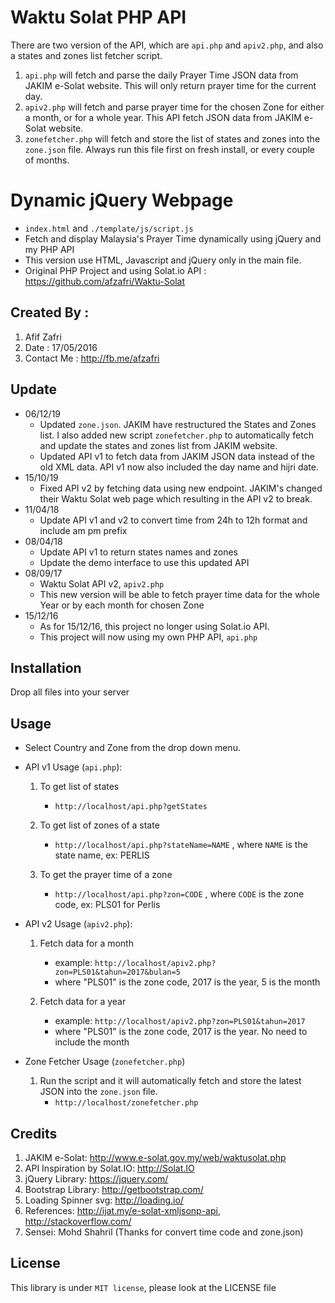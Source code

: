 # Waktu Solat PHP API
There are two version of the API, which are ```api.php``` and ```apiv2.php```, and also a states and zones list fetcher script.
1. ```api.php``` will fetch and parse the daily Prayer Time JSON data from JAKIM e-Solat website. This will only return prayer time for the current day.
2. ```apiv2.php``` will fetch and parse prayer time for the chosen Zone for either a month, or for a whole year. This API fetch JSON data from JAKIM e-Solat website.
3. ```zonefetcher.php``` will fetch and store the list of states and zones into the ```zone.json``` file. Always run this file first on fresh install, or every couple of months.

# Dynamic jQuery Webpage
- ```index.html``` and ```./template/js/script.js```
- Fetch and display Malaysia's Prayer Time dynamically using jQuery and my PHP API
- This version use HTML, Javascript and jQuery only in the main file.
- Original PHP Project and using Solat.io API : https://github.com/afzafri/Waktu-Solat

## Created By :
1. Afif Zafri
3. Date : 17/05/2016
4. Contact Me : http://fb.me/afzafri

## Update
- 06/12/19
	- Updated ```zone.json```. JAKIM have restructured the States and Zones list. I also added new script ```zonefetcher.php``` to automatically fetch and update the states and zones list from JAKIM website.
	- Updated API v1 to fetch data from JAKIM JSON data instead of the old XML data. API v1 now also included the day name and hijri date.
- 15/10/19
	- Fixed API v2 by fetching data using new endpoint. JAKIM's changed their Waktu Solat web page which resulting in the API v2 to break.
- 11/04/18
	- Update API v1 and v2 to convert time from 24h to 12h format and include am pm prefix
- 08/04/18
	- Update API v1 to return states names and zones
	- Update the demo interface to use this updated API
- 08/09/17
	- Waktu Solat API v2, ```apiv2.php```
	- This new version will be able to fetch prayer time data for the whole Year or by each month for chosen Zone
- 15/12/16
	- As for 15/12/16, this project no longer using Solat.io API.
	- This project will now using my own PHP API, ```api.php```

## Installation

Drop all files into your server  

## Usage

- Select Country and Zone from the drop down menu.
- API v1 Usage (```api.php```):
	1. To get list of states
		- ```http://localhost/api.php?getStates```

	2. To get list of zones of a state
		- ```http://localhost/api.php?stateName=NAME``` , where ```NAME``` is the state name, ex: PERLIS

	3. To get the prayer time of a zone
		- ```http://localhost/api.php?zon=CODE``` , where ```CODE``` is the zone code, ex: PLS01 for Perlis

- API v2 Usage (```apiv2.php```):
	1. Fetch data for a month
		- example: ```http://localhost/apiv2.php?zon=PLS01&tahun=2017&bulan=5```
		- where "PLS01" is the zone code, 2017 is the year, 5 is the month

	2. Fetch data for a year
		- example: ```http://localhost/apiv2.php?zon=PLS01&tahun=2017```
		- where "PLS01" is the zone code, 2017 is the year. No need to include the month

- Zone Fetcher Usage (```zonefetcher.php```)
  1. Run the script and it will automatically fetch and store the latest JSON into the ```zone.json``` file.
		- ```http://localhost/zonefetcher.php```

## Credits

1. JAKIM e-Solat: http://www.e-solat.gov.my/web/waktusolat.php
2. API Inspiration by Solat.IO: http://Solat.IO
3. jQuery Library: https://jquery.com/
4. Bootstrap Library: http://getbootstrap.com/
5. Loading Spinner svg: http://loading.io/
6. References:  http://ijat.my/e-solat-xmljsonp-api, http://stackoverflow.com/
7. Sensei: Mohd Shahril (Thanks for convert time code and zone.json)

## License

This library is under ```MIT license```, please look at the LICENSE file
